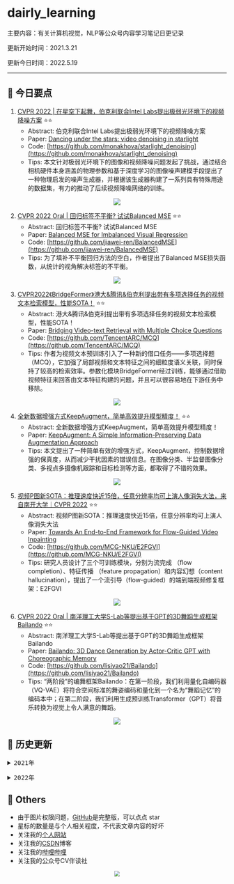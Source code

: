 # dairly_learning
主要内容：有关计算机视觉，NLP等公众号内容学习笔记日更记录

更新开始时间：2021.3.21

更新今日时间：2022.5.19

------



## :paperclip:  今日要点

1. [CVPR 2022 | 在星空下起舞，伯克利联合Intel Labs提出极弱光环境下的视频降噪方案](https://mp.weixin.qq.com/s/yNmSsrkm1Tv70_SEVPDZWQ)         :star::star:
   - Abstract: 伯克利联合Intel Labs提出极弱光环境下的视频降噪方案
   - Paper: [Dancing under the stars: video denoising in starlight](https://arxiv.org/abs/2204.04210)
   - Code: [https://github.com/monakhova/starlight_denoising](https://github.com/monakhova/starlight_denoising)
   - Tips: 本文针对极弱光环境下的图像和视频降噪问题发起了挑战，通过结合相机硬件本身涵盖的物理参数和基于深度学习的图像噪声建模手段提出了一种物理启发的噪声生成器，并根据该生成器构建了一系列具有特殊用途的数据集，有力的推动了后续视频降噪网络的训练。

<div align=center><img src="https://mmbiz.qpic.cn/mmbiz_png/ibaXaPIy7jV1AV0HQXG6HkvUEFx19Pb6VfJYTicaRlo3EvHdch1U0MLk9lJAiayq2OzbsB7wvOibNMgkianiaibEOx8GQ/640?wx_fmt=png&wxfrom=5&wx_lazy=1&wx_co=1" style='zoom:100%'>
</div>


2. [CVPR 2022 Oral | 回归标签不平衡? 试试Balanced MSE](https://mp.weixin.qq.com/s/qFINrezDfzgiQLO5pH-0nQ)       :star::star:
   - Abstract: 回归标签不平衡? 试试Balanced MSE
   - Paper: [Balanced MSE for Imbalanced Visual Regression](http://arxiv.org/pdf/2203.16427)
   - Code: [https://github.com/jiawei-ren/BalancedMSE](https://github.com/jiawei-ren/BalancedMSE)
   - Tips: 为了填补不平衡回归方法的空白，作者提出了Balanced MSE损失函数，从统计的视角解决标签的不平衡。

<div align=center><img src="https://mmbiz.qpic.cn/sz_mmbiz_jpg/gYUsOT36vfpKXnhicULP8q7cd1yMs953pc0BVzf07ZjIibQFEAqFYBej2S3libGQRum5D06hI8MmcrBlRhQz5looQ/640?wx_fmt=jpeg&wxfrom=5&wx_lazy=1&wx_co=1" style='zoom:100%'>
</div>

3. [CVPR2022《BridgeFormer》港大&腾讯&伯克利提出带有多项选择任务的视频文本检索模型，性能SOTA！](https://mp.weixin.qq.com/s/MUwlACyQEcrA9Chw4it7iA)       :star::star:
   - Abstract: 港大&腾讯&伯克利提出带有多项选择任务的视频文本检索模型，性能SOTA！
   - Paper: [Bridging Video-text Retrieval with Multiple Choice Questions](https://arxiv.org/abs/2201.04850)
   - Code: [https://github.com/TencentARC/MCQ](https://github.com/TencentARC/MCQ)
   - Tips: 作者为视频文本预训练引入了一种新的借口任务——多项选择题（MCQ），它加强了局部视频和文本特征之间的细粒度语义关联，同时保持了较高的检索效率。参数化模块BridgeFormer经过训练，能够通过借助视频特征来回答由文本特征构建的问题，并且可以很容易地在下游任务中移除。

<div align=center><img src="https://mmbiz.qpic.cn/mmbiz_png/BJbRvwibeSTvKFBZNxJ0grOjVrvGJmoFQsvGzQc1JcsSZ0NSdPo8chlQof8HtBoBXkiac8XyTLD8wFwLV94chA8g/640?wx_fmt=png&wxfrom=5&wx_lazy=1&wx_co=1" style='zoom:100%'>
</div>

4. [全新数据增强方式KeepAugment，简单高效提升模型精度！](https://mp.weixin.qq.com/s/ydPyNeaHhiBaSK55h0nDdw)       :star::star:
   - Abstract: 全新数据增强方式KeepAugment，简单高效提升模型精度！
   - Paper: [KeepAugment: A Simple Information-Preserving Data Augmentation Approach](https://arxiv.org/abs/2011.11778)
   - Tips: 本文提出了一种简单有效的增强方式，KeepAugment，控制数据增强的保真度，从而减少干扰因素的错误信息。在图像分类、半监督图像分类、多视点多摄像机跟踪和目标检测等方面，都取得了不错的效果。

<div align=center><img src="https://mmbiz.qpic.cn/mmbiz_png/1MtnAxmWSwNEBqGkDOyUqpUrZo2saDnwh9LH6Q7PHaPyLN1zBue4ia0Nuw3ug64LlBLZ6s0eWF5E5vKwCdtnT7Q/640?wx_fmt=png&wxfrom=5&wx_lazy=1&wx_co=1" style='zoom:100%'>
</div>

5. [视频P图新SOTA：推理速度快近15倍，任意分辨率均可上演人像消失大法，来自南开大学｜CVPR 2022](https://mp.weixin.qq.com/s/FnBdHmW7BfOSKtYVY12XRg)       :star::star:
   - Abstract: 视频P图新SOTA：推理速度快近15倍，任意分辨率均可上演人像消失大法
   - Paper: [Towards An End-to-End Framework for Flow-Guided Video Inpainting](https://arxiv.org/abs/2204.02663)
   - Code: [https://github.com/MCG-NKU/E2FGVI](https://github.com/MCG-NKU/E2FGVI)
   - Tips: 研究人员设计了三个可训练模块，分别为流完成 （flow completion）、特征传播 （feature propagation）和内容幻想（content hallucination），提出了一个流引导（flow-guided）的端到端视频修复框架：E2FGVI

<div align=center><img src="https://mmbiz.qpic.cn/mmbiz_png/YicUhk5aAGtDjEnqUX1Cm6nsmAiaqRRVDNiccjK6dmmfnhtEk8Wfs5MPW4fQ7icUCIEiafMS5tPjqwYDnYdzuvJBdmQ/640?wx_fmt=png&wxfrom=5&wx_lazy=1&wx_co=1" style='zoom:100%'>
</div>

6. [CVPR 2022 Oral | 南洋理工大学S-Lab等提出基于GPT的3D舞蹈生成框架Bailando](https://mp.weixin.qq.com/s/hH5M-Iyl8oMuudDKZF0ECw)       :star::star:
   - Abstract: 南洋理工大学S-Lab等提出基于GPT的3D舞蹈生成框架Bailando
   - Paper: [Bailando: 3D Dance Generation by Actor-Critic GPT with Choreographic Memory](https://arxiv.org/abs/2203.13055)
   - Code: [https://github.com/lisiyao21/Bailando](https://github.com/lisiyao21/Bailando)
   - Tips: “两阶段”的编舞框架Bailando：在第一阶段，我们利用量化自编码器（VQ-VAE）将符合空间标准的舞姿编码和量化到一个名为“舞蹈记忆”的编码本中；在第二阶段，我们利用生成预训练Transformer（GPT）将音乐转换为视觉上令人满意的舞蹈。

<div align=center><img src="https://mmbiz.qpic.cn/mmbiz_png/ibaXaPIy7jV1AV0HQXG6HkvUEFx19Pb6VNhaPwBjjcRov43B5bXicKmHNbAVAZEIgwkAWbqbjrOXkRUpYRdusySw/640?wx_fmt=png&wxfrom=5&wx_lazy=1&wx_co=1" style='zoom:100%'>
</div>




## :paperclip:  历史更新

<pre><details><summary>2021年</summary>
<details><summary>3月</summary>
    1. <a href="notes/202103/0321.md" target="_blank">公众号内容拓展学习笔记（2021.3.21）</a>
    2. <a href="notes/202103/0322.md" target="_blank">公众号内容拓展学习笔记（2021.3.22）</a>
    3. <a href="notes/202103/0323.md" target="_blank">公众号内容拓展学习笔记（2021.3.23）</a>
    4. <a href="notes/202103/0324.md" target="_blank">公众号内容拓展学习笔记（2021.3.24）</a>
    5. <a href="notes/202103/0325.md" target="_blank">公众号内容拓展学习笔记（2021.3.25）</a>
    6. <a href="notes/202103/0326.md" target="_blank">公众号内容拓展学习笔记（2021.3.26）</a>
    7. <a href="notes/202103/0327.md" target="_blank">公众号内容拓展学习笔记（2021.3.27）</a>
    8. <a href="notes/202103/0328.md" target="_blank">公众号内容拓展学习笔记（2021.3.28）</a>
    9. <a href="notes/202103/0329.md" target="_blank">公众号内容拓展学习笔记（2021.3.29）</a>
    10. <a href="notes/202103/0330.md" target="_blank">公众号内容拓展学习笔记（2021.3.30）</a>
    11. <a href="notes/202103/0331.md" target="_blank">公众号内容拓展学习笔记（2021.3.31）</a>
</details>
<details><summary>4月</summary>
    1. <a href="notes/202104/0401.md" target="_blank">公众号内容拓展学习笔记（2021.4.1）</a>
    2. <a href="notes/202104/0402.md" target="_blank">公众号内容拓展学习笔记（2021.4.2）</a>
    3. <a href="notes/202104/0403.md" target="_blank">公众号内容拓展学习笔记（2021.4.3）</a>
    4. <a href="notes/202104/0404.md" target="_blank">公众号内容拓展学习笔记（2021.4.4）</a>
    5. <a href="notes/202104/0405.md" target="_blank">公众号内容拓展学习笔记（2021.4.5）</a>
    6. <a href="notes/202104/0406.md" target="_blank">公众号内容拓展学习笔记（2021.4.6）</a>
    7. <a href="notes/202104/0407.md" target="_blank">公众号内容拓展学习笔记（2021.4.7）</a>
    8. <a href="notes/202104/0408.md" target="_blank">公众号内容拓展学习笔记（2021.4.8）</a>
    9. <a href="notes/202104/0409.md" target="_blank">公众号内容拓展学习笔记（2021.4.9）</a>
    10. <a href="notes/202104/0410.md" target="_blank">公众号内容拓展学习笔记（2021.4.10）</a>
    11. <a href="notes/202104/0411.md" target="_blank">公众号内容拓展学习笔记（2021.4.11）</a>
    12. <a href="notes/202104/0412.md" target="_blank">公众号内容拓展学习笔记（2021.4.12）</a>
    13. <a href="notes/202104/0413.md" target="_blank">公众号内容拓展学习笔记（2021.4.13）</a>
    14. <a href="notes/202104/0414.md" target="_blank">公众号内容拓展学习笔记（2021.4.14）</a>
    15. <a href="notes/202104/0415.md" target="_blank">公众号内容拓展学习笔记（2021.4.15）</a>
    16. <a href="notes/202104/0416.md" target="_blank">公众号内容拓展学习笔记（2021.4.16）</a>
    17. <a href="notes/202104/0417.md" target="_blank">公众号内容拓展学习笔记（2021.4.17）</a>
    18. <a href="notes/202104/0418.md" target="_blank">公众号内容拓展学习笔记（2021.4.18）</a>
    19. <a href="notes/202104/0419.md" target="_blank">公众号内容拓展学习笔记（2021.4.19）</a>
    20. <a href="notes/202104/0420.md" target="_blank">公众号内容拓展学习笔记（2021.4.20）</a>
    21. <a href="notes/202104/0421.md" target="_blank">公众号内容拓展学习笔记（2021.4.21）</a>
    22. <a href="notes/202104/0422.md" target="_blank">公众号内容拓展学习笔记（2021.4.22）</a>
    23. <a href="notes/202104/0423.md" target="_blank">公众号内容拓展学习笔记（2021.4.23）</a>
    24. <a href="notes/202104/0424.md" target="_blank">公众号内容拓展学习笔记（2021.4.24）</a>
    25. <a href="notes/202104/0425.md" target="_blank">公众号内容拓展学习笔记（2021.4.25）</a>
    26. <a href="notes/202104/0426.md" target="_blank">公众号内容拓展学习笔记（2021.4.26）</a>
    27. <a href="notes/202104/0427.md" target="_blank">公众号内容拓展学习笔记（2021.4.27）</a>
    28. <a href="notes/202104/0428.md" target="_blank">公众号内容拓展学习笔记（2021.4.28）</a>
    29. <a href="notes/202104/0429.md" target="_blank">公众号内容拓展学习笔记（2021.4.29）</a>
    30. <a href="notes/202104/0430.md" target="_blank">公众号内容拓展学习笔记（2021.4.30）</a>
</details>
<details><summary>5月</summary>
    1. <a href="notes/202105/0501.md" target="_blank">公众号内容拓展学习笔记（2021.5.1）</a>
    2. <a href="notes/202105/0502.md" target="_blank">公众号内容拓展学习笔记（2021.5.2）</a>
    3. <a href="notes/202105/0503.md" target="_blank">公众号内容拓展学习笔记（2021.5.3）</a>
    4. <a href="notes/202105/0504.md" target="_blank">公众号内容拓展学习笔记（2021.5.4）</a>
    5. <a href="notes/202105/0505.md" target="_blank">公众号内容拓展学习笔记（2021.5.5）</a>
    6. <a href="notes/202105/0506.md" target="_blank">公众号内容拓展学习笔记（2021.5.6）</a>
    7. <a href="notes/202105/0507.md" target="_blank">公众号内容拓展学习笔记（2021.5.7）</a>
    8. <a href="notes/202105/0508.md" target="_blank">公众号内容拓展学习笔记（2021.5.8）</a>
    9. <a href="notes/202105/0509.md" target="_blank">公众号内容拓展学习笔记（2021.5.9）</a>
    10. <a href="notes/202105/05010.md" target="_blank">公众号内容拓展学习笔记（2021.5.10）</a>
    11. <a href="notes/202105/05011.md" target="_blank">公众号内容拓展学习笔记（2021.5.11）</a>
    12. <a href="notes/202105/05012.md" target="_blank">公众号内容拓展学习笔记（2021.5.12）</a>
    13. <a href="notes/202105/05013.md" target="_blank">公众号内容拓展学习笔记（2021.5.13）</a>
    14. <a href="notes/202105/05014.md" target="_blank">公众号内容拓展学习笔记（2021.5.14）</a>
    15. <a href="notes/202105/05015.md" target="_blank">公众号内容拓展学习笔记（2021.5.15）</a>
    16. <a href="notes/202105/05016.md" target="_blank">公众号内容拓展学习笔记（2021.5.16）</a>
    17. <a href="notes/202105/05027.md" target="_blank">公众号内容拓展学习笔记（2021.5.27）</a>
</details>
<details><summary>9月</summary>
    1. <a href="notes/202109/0930.md" target="_blank">公众号内容拓展学习笔记（2021.9.30）</a>
</details>
<details><summary>10月</summary>
    1. <a href="notes/202110/1001.md" target="_blank">公众号内容拓展学习笔记（2021.10.1）</a>
    2. <a href="notes/202110/1002.md" target="_blank">公众号内容拓展学习笔记（2021.10.2）</a>
    3. <a href="notes/202110/1003.md" target="_blank">公众号内容拓展学习笔记（2021.10.3）</a>
    4. <a href="notes/202110/1004.md" target="_blank">公众号内容拓展学习笔记（2021.10.4）</a>
    5. <a href="notes/202110/1006.md" target="_blank">公众号内容拓展学习笔记（2021.10.6）</a>
    6. <a href="notes/202110/1008.md" target="_blank">公众号内容拓展学习笔记（2021.10.8）</a>
    7. <a href="notes/202110/1016.md" target="_blank">公众号内容拓展学习笔记（2021.10.16）</a>
    8. <a href="notes/202110/1018.md" target="_blank">公众号内容拓展学习笔记（2021.10.18）</a>
</details>
</pre>
<pre><details><summary>2022年</summary>
<details><summary>1月</summary>
    1. <a href="notes/202201/0120.md" target="_blank">公众号内容拓展学习笔记（2022.1.20）</a>
</details>
<details><summary>2月</summary>
    1. <a href="notes/202202/0225.md" target="_blank">公众号内容拓展学习笔记（2022.2.25）</a>
    2. <a href="notes/202202/0226.md" target="_blank">公众号内容拓展学习笔记（2022.2.26）</a>
    3. <a href="notes/202202/0227.md" target="_blank">公众号内容拓展学习笔记（2022.2.27）</a>
    4. <a href="notes/202202/0228.md" target="_blank">公众号内容拓展学习笔记（2022.2.28）</a>
</details>
<details><summary>3月</summary>
    1. <a href="notes/202203/0301.md" target="_blank">公众号内容拓展学习笔记（2022.3.1）</a>
    2. <a href="notes/202203/0302.md" target="_blank">公众号内容拓展学习笔记（2022.3.2）</a>
    3. <a href="notes/202203/0303.md" target="_blank">公众号内容拓展学习笔记（2022.3.3）</a>
    4. <a href="notes/202203/0304.md" target="_blank">公众号内容拓展学习笔记（2022.3.4）</a>
    5. <a href="notes/202203/0305.md" target="_blank">公众号内容拓展学习笔记（2022.3.5）</a>
    6. <a href="notes/202203/0306.md" target="_blank">公众号内容拓展学习笔记（2022.3.6）</a>
    7. <a href="notes/202203/0307.md" target="_blank">公众号内容拓展学习笔记（2022.3.7）</a>
    8. <a href="notes/202203/0308.md" target="_blank">公众号内容拓展学习笔记（2022.3.8）</a>
    9. <a href="notes/202203/0309.md" target="_blank">公众号内容拓展学习笔记（2022.3.9）</a>
    10. <a href="notes/202203/0310.md" target="_blank">公众号内容拓展学习笔记（2022.3.10）</a>
    11. <a href="notes/202203/0311.md" target="_blank">公众号内容拓展学习笔记（2022.3.11）</a>
    12. <a href="notes/202203/0312.md" target="_blank">公众号内容拓展学习笔记（2022.3.12）</a>
    13. <a href="notes/202203/0313.md" target="_blank">公众号内容拓展学习笔记（2022.3.13）</a>
    14. <a href="notes/202203/0314.md" target="_blank">公众号内容拓展学习笔记（2022.3.14）</a>
    15. <a href="notes/202203/0316.md" target="_blank">公众号内容拓展学习笔记（2022.3.16）</a>
    16. <a href="notes/202203/0317.md" target="_blank">公众号内容拓展学习笔记（2022.3.17）</a>
    17. <a href="notes/202203/0330.md" target="_blank">公众号内容拓展学习笔记（2022.3.30）</a>
</details>
<details><summary>4月</summary>
    1. <a href="notes/202204/0402.md" target="_blank">公众号内容拓展学习笔记（2022.4.2）</a>
    2. <a href="notes/202204/0414.md" target="_blank">公众号内容拓展学习笔记（2022.4.14）</a>
</details>
<details><summary>5月</summary>
    1. <a href="notes/202205/0505.md" target="_blank">公众号内容拓展学习笔记（2022.5.5）</a>
    2. <a href="notes/202205/0507.md" target="_blank">公众号内容拓展学习笔记（2022.5.7）</a>
    3. <a href="notes/202205/0509.md" target="_blank">公众号内容拓展学习笔记（2022.5.9）</a>
    4. <a href="notes/202205/0510.md" target="_blank">公众号内容拓展学习笔记（2022.5.10）</a>
    5. <a href="notes/202205/0511.md" target="_blank">公众号内容拓展学习笔记（2022.5.11）</a>
    6. <a href="notes/202205/0517.md" target="_blank">公众号内容拓展学习笔记（2022.5.17）</a>
    7. <a href="notes/202205/0518.md" target="_blank">公众号内容拓展学习笔记（2022.5.18）</a>
    8. <a href="notes/202205/0519.md" target="_blank">公众号内容拓展学习笔记（2022.5.19）</a>
</details>
</pre>



## :paperclip:  Others

- 由于图片权限问题，[GitHub](https://github.com/xiaoxuebajie/dairly_learning)是完整版，可以点点 star
- 星标的数量是与个人相关程度，不代表文章内容的好坏
- 关注我的[个人网站](http://www.cvbds.cn/)
- 关注我的[CSDN](https://blog.csdn.net/xiaoxuebajie)博客
- 关注我的[哔哩哔哩](https://space.bilibili.com/424394389)
- 关注我的公众号CV伴读社

<div align=center><img src="https://img-blog.csdnimg.cn/202005031406335.jpg" style='zoom:80%'>
</div>